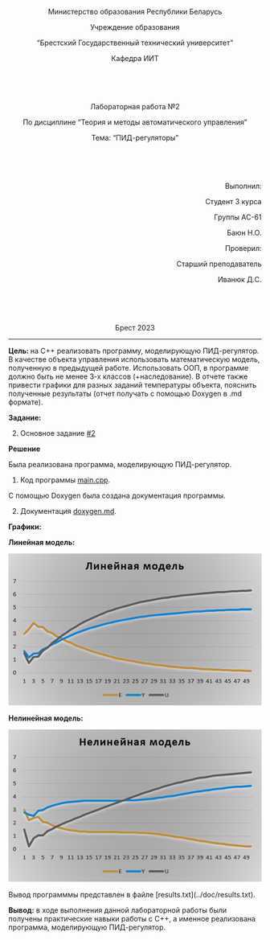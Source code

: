 <p align="center"> Министерство образования Республики Беларусь</p>
<p align="center">Учреждение образования</p>
<p align="center">“Брестский Государственный технический университет”</p>
<p align="center">Кафедра ИИТ</p>
<br><br><br>
<p align="center">Лабораторная работа №2</p>
<p align="center">По дисциплине “Теория и методы автоматического управления”</p>
<p align="center">Тема: “ПИД-регуляторы”</p>
<br><br><br>
<p align="right">Выполнил:</p>
<p align="right">Студент 3 курса</p>
<p align="right">Группы АС-61</p>
<p align="right">Баюн Н.О.</p>
<p align="right">Проверил:</p>
<p align="right">Старший преподаватель</p>
<p align="right">Иванюк Д.С.</p>
<br><br><br>
<p align="center">Брест 2023</p>

---
<p> <strong> Цель: </strong>на C++ реализовать программу, моделирующую ПИД-регулятор. В качестве объекта управления использовать математическую модель, полученную в предыдущей работе. Использовать ООП, в программе должно быть не менее 3-х классов (+наследование). В отчете также привести графики для разных заданий температуры объекта, пояснить полученные результаты (отчет получать с помощью Doxygen в .md формате).</p>
<p> <strong> Задание: </strong> </p>

2. Основное задание [#2](../../../../tasks/task_02/readme.md)

<p> <strong> Решение </strong> </p>
<p>Была реализована программа, моделирующую ПИД-регулятор. 

1. Код программы [main.cpp](../src/main.cpp).

<p>С помощью Doxygen была создана документация программы.</p>

2. Документация [doxygen.md](doxygen.md).

<p> <strong> Графики: </strong> </p>
<p> <strong> Линейная модель: </strong> </p>

![](images/Linear.png) 

<p> <strong> Нелинейная модель: </strong> </p>

![](images/Nonlinear.png) 

<p>Вывод программмы представлен в файле [results.txt](../doc/results.txt).</p>

<p> <strong> Вывод:</strong> в ходе выполнения данной лабораторной работы были получены практические навыки работы с C++, а именное реализована программа, моделирующую ПИД-регулятор.</p>
